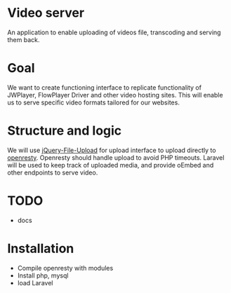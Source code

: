 # Video server

An application to enable uploading of videos file, transcoding and serving them back. 

# Goal

We want to create functioning interface to replicate functionality of JWPlayer, FlowPlayer Driver and other video hosting sites. This will enable us to serve specific video formats tailored for our websites.

# Structure and logic

We will use [jQuery-File-Upload](https://github.com/blueimp/jQuery-File-Upload) for upload interface to upload directly to [openresty](http://openresty.org/en/). Openresty should handle upload to avoid PHP timeouts. Laravel will be used to keep track of uploaded media, and provide oEmbed and other endpoints to serve video.

# TODO 

 - docs
 
 
# Installation

 - Compile openresty with modules 
 - Install php, mysql
 - load Laravel